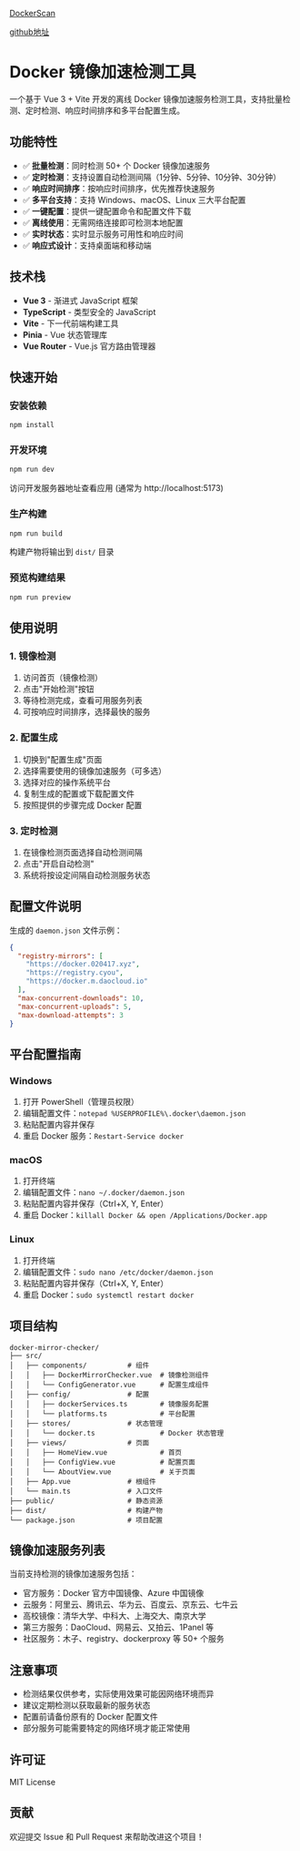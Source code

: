 [DockerScan](https://dockerscan.020417.xyz/)

[github地址](https://github.com/ice-a/dockerscan/tree/master)

# Docker 镜像加速检测工具

一个基于 Vue 3 + Vite 开发的离线 Docker 镜像加速服务检测工具，支持批量检测、定时检测、响应时间排序和多平台配置生成。

## 功能特性

- ✅ **批量检测**：同时检测 50+ 个 Docker 镜像加速服务
- ✅ **定时检测**：支持设置自动检测间隔（1分钟、5分钟、10分钟、30分钟）
- ✅ **响应时间排序**：按响应时间排序，优先推荐快速服务
- ✅ **多平台支持**：支持 Windows、macOS、Linux 三大平台配置
- ✅ **一键配置**：提供一键配置命令和配置文件下载
- ✅ **离线使用**：无需网络连接即可检测本地配置
- ✅ **实时状态**：实时显示服务可用性和响应时间
- ✅ **响应式设计**：支持桌面端和移动端

## 技术栈

- **Vue 3** - 渐进式 JavaScript 框架
- **TypeScript** - 类型安全的 JavaScript
- **Vite** - 下一代前端构建工具
- **Pinia** - Vue 状态管理库
- **Vue Router** - Vue.js 官方路由管理器

## 快速开始

### 安装依赖

```bash
npm install
```

### 开发环境

```bash
npm run dev
```

访问开发服务器地址查看应用 (通常为 http://localhost:5173)

### 生产构建

```bash
npm run build
```

构建产物将输出到 `dist/` 目录

### 预览构建结果

```bash
npm run preview
```

## 使用说明

### 1. 镜像检测

1. 访问首页（镜像检测）
2. 点击"开始检测"按钮
3. 等待检测完成，查看可用服务列表
4. 可按响应时间排序，选择最快的服务

### 2. 配置生成

1. 切换到"配置生成"页面
2. 选择需要使用的镜像加速服务（可多选）
3. 选择对应的操作系统平台
4. 复制生成的配置或下载配置文件
5. 按照提供的步骤完成 Docker 配置

### 3. 定时检测

1. 在镜像检测页面选择自动检测间隔
2. 点击"开启自动检测"
3. 系统将按设定间隔自动检测服务状态

## 配置文件说明

生成的 `daemon.json` 文件示例：

```json
{
  "registry-mirrors": [
    "https://docker.020417.xyz",
    "https://registry.cyou",
    "https://docker.m.daocloud.io"
  ],
  "max-concurrent-downloads": 10,
  "max-concurrent-uploads": 5,
  "max-download-attempts": 3
}
```

## 平台配置指南

### Windows

1. 打开 PowerShell（管理员权限）
2. 编辑配置文件：`notepad %USERPROFILE%\.docker\daemon.json`
3. 粘贴配置内容并保存
4. 重启 Docker 服务：`Restart-Service docker`

### macOS

1. 打开终端
2. 编辑配置文件：`nano ~/.docker/daemon.json`
3. 粘贴配置内容并保存（Ctrl+X, Y, Enter）
4. 重启 Docker：`killall Docker && open /Applications/Docker.app`

### Linux

1. 打开终端
2. 编辑配置文件：`sudo nano /etc/docker/daemon.json`
3. 粘贴配置内容并保存（Ctrl+X, Y, Enter）
4. 重启 Docker：`sudo systemctl restart docker`

## 项目结构

```
docker-mirror-checker/
├── src/
│   ├── components/          # 组件
│   │   ├── DockerMirrorChecker.vue  # 镜像检测组件
│   │   └── ConfigGenerator.vue      # 配置生成组件
│   ├── config/              # 配置
│   │   ├── dockerServices.ts        # 镜像服务配置
│   │   └── platforms.ts             # 平台配置
│   ├── stores/              # 状态管理
│   │   └── docker.ts                # Docker 状态管理
│   ├── views/               # 页面
│   │   ├── HomeView.vue             # 首页
│   │   ├── ConfigView.vue           # 配置页面
│   │   └── AboutView.vue            # 关于页面
│   ├── App.vue              # 根组件
│   └── main.ts              # 入口文件
├── public/                  # 静态资源
├── dist/                    # 构建产物
└── package.json             # 项目配置
```

## 镜像加速服务列表

当前支持检测的镜像加速服务包括：

- 官方服务：Docker 官方中国镜像、Azure 中国镜像
- 云服务：阿里云、腾讯云、华为云、百度云、京东云、七牛云
- 高校镜像：清华大学、中科大、上海交大、南京大学
- 第三方服务：DaoCloud、网易云、又拍云、1Panel 等
- 社区服务：木子、registry、dockerproxy 等 50+ 个服务

## 注意事项

- 检测结果仅供参考，实际使用效果可能因网络环境而异
- 建议定期检测以获取最新的服务状态
- 配置前请备份原有的 Docker 配置文件
- 部分服务可能需要特定的网络环境才能正常使用

## 许可证

MIT License

## 贡献

欢迎提交 Issue 和 Pull Request 来帮助改进这个项目！